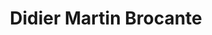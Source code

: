 ---
title: "Didier Martin Brocante"
url: /paray-le-monial/didier-martin-brocante/
shop: Antiquitäten
---